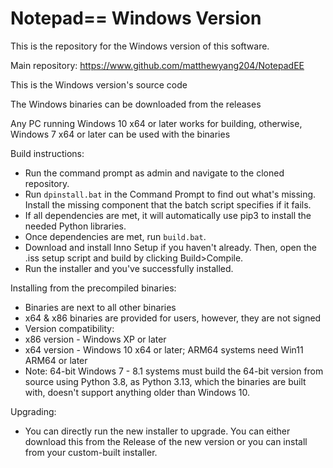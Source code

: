 # Notepad== Windows Version

This is the repository for the Windows version of this software.

Main repository: https://www.github.com/matthewyang204/NotepadEE

This is the Windows version's source code

The Windows binaries can be downloaded from the releases

Any PC running Windows 10 x64 or later works for building, otherwise, Windows 7 x64 or later can be used with the binaries

Build instructions:
- Run the command prompt as admin and navigate to the cloned repository.
- Run `dpinstall.bat` in the Command Prompt to find out what's missing. Install the missing component that the batch script specifies if it fails.
- If all dependencies are met, it will automatically use pip3 to install the needed Python libraries.
- Once dependencies are met, run `build.bat`.
- Download and install Inno Setup if you haven't already. Then, open the .iss setup script and build by clicking Build>Compile.
- Run the installer and you've successfully installed.

Installing from the precompiled binaries:
- Binaries are next to all other binaries
- x64 & x86 binaries are provided for users, however, they are not signed
- Version compatibility:
- x86 version - Windows XP or later
- x64 version - Windows 10 x64 or later; ARM64 systems need Win11 ARM64 or later
- Note: 64-bit Windows 7 - 8.1 systems must build the 64-bit version from source using Python 3.8, as Python 3.13, which the binaries are built with, doesn't support anything older than Windows 10.

Upgrading:
- You can directly run the new installer to upgrade. You can either download this from the Release of the new version or you can install from your custom-built installer.
